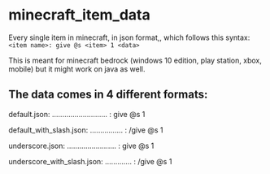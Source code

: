 # minecraft_item_data
Every single item in minecraft, in json format,, which follows this syntax: `<item name>: give @s <item> 1 <data>`

This is meant for minecraft bedrock (windows 10 edition, play station, xbox, mobile) but it might work on java as well.

The data comes in 4 different formats:
--------------------------------------------------------------------------------------------------------------------------------
default.json: ........................... <item name seperated by spaces>: give @s <item> 1 <data>
  
default_with_slash.json: ................ <item name seperated by spaces>: /give @s <item> 1 <data>
  
underscore.json: ........................ <item name seperated by underscores>: give @s <item> 1 <data>
  
underscore_with_slash.json: ............. <item name seperated by underscores>: /give @s <item> 1 <data>
